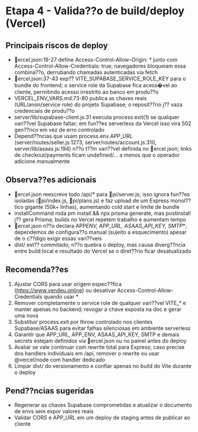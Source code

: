 # Etapa 4 - Valida??o de build/deploy (Vercel)

## Principais riscos de deploy

- ercel.json:18-27 define Access-Control-Allow-Origin: \* junto com Access-Control-Allow-Credentials: true; navegadores bloqueiam essa combina??o, derrubando chamadas autenticadas via fetch
- ercel.json:37-43 exp?? VITE_SUPABASE_SERVICE_ROLE_KEY para o bundle do frontend; o service role da Supabase fica acess�vel ao cliente, permitindo acesso irrestrito ao banco em produ??o
- VERCEL_ENV_VARS.md:73-80 publica as chaves reais (URL/anon/service role) do projeto Supabase; o reposit??rio j?? vaza credenciais de produ??o
- server/lib/supabase-client.js:31 executa process.exit(1) se qualquer vari??vel Supabase faltar; em fun??es serverless da Vercel isso vira 502 gen??rico em vez de erro controlado
- Depend??ncias que usam process.env.APP_URL (server/routes/seller.js:1273, server/routes/account.js:310, server/lib/asaas.js:194) n??o t??m vari??vel definida no ercel.json; links de checkout/payments ficam undefined/... a menos que o operador adicione manualmente

## Observa??es adicionais

- ercel.json reescreve todo /api/\* para pi/server.js; isso ignora fun??es isoladas (pi/index.js, pi/plans.js) e faz upload de um Express monol??tico gigante (50k+ linhas), aumentando cold start e limite de bundle
- installCommand roda
  pm install && npx prisma generate, mas postinstall j?? gera Prisma; builds no Vercel repetem trabalho e aumentam tempo
- ercel.json n??o declara APP*ENV, APP_URL, ASAAS_API_KEY, SMTP*\*; dependemos de configura??o manual (sujeito a esquecimento) apesar de o c??digo exigir essas vari??veis
- dist/ est?? commitado; n??o quebra o deploy, mas causa diverg??ncia entre build local e resultado do Vercel se o diret??rio ficar desatualizado

## Recomenda??es

1. Ajustar CORS para usar origem espec??fica (https://www.vendeu.online) ou desativar Access-Control-Allow-Credentials quando usar \*
2. Remover completamente o service role de qualquer vari??vel VITE\_\* e manter apenas no backend; revogar a chave exposta na doc e gerar uma nova
3. Substituir process.exit por throw controlado nos clientes Supabase/ASAAS para evitar falhas silenciosas em ambiente serverless
4. Garantir que APP_URL, APP_ENV, ASAAS_API_KEY, SMTP e demais secrets estejam definidos via ercel.json ou no painel antes do deploy
5. Avaliar se vale continuar com rewrite total para Express; caso precise dos handlers individuais em /api, remover o rewrite ou usar @vercel/node com handler dedicado
6. Limpar dist/ do versionamento e confiar apenas no build do Vite durante o deploy

## Pend??ncias sugeridas

- Regenerar as chaves Supabase comprometidas e atualizar o documento de envs sem expor valores reais
- Validar CORS e APP_URL em um deploy de staging antes de publicar ao cliente
